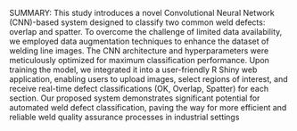 SUMMARY: This study introduces a novel Convolutional Neural Network (CNN)-based system
designed to classify two common weld defects: overlap and spatter. To overcome the challenge of
limited data availability, we employed data augmentation techniques to enhance the dataset of welding
line images. The CNN architecture and hyperparameters were meticulously optimized for maximum
classification performance. Upon training the model, we integrated it into a user-friendly R Shiny web
application, enabling users to upload images, select regions of interest, and receive real-time defect
classifications (OK, Overlap, Spatter) for each section. Our proposed system demonstrates significant
potential for automated weld defect classification, paving the way for more efficient and reliable weld
quality assurance processes in industrial settings
